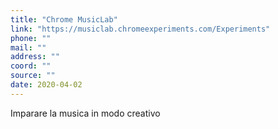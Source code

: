 ```yaml
---
title: "Chrome MusicLab"
link: "https://musiclab.chromeexperiments.com/Experiments"
phone: ""
mail: ""
address: ""
coord: ""
source: ""
date: 2020-04-02
---
```


Imparare la musica in modo creativo
